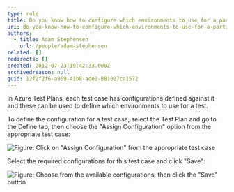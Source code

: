 ```yaml
---
type: rule
title: Do you know how to configure which environments to use for a particular test?
uri: do-you-know-how-to-configure-which-environments-to-use-for-a-particular-test
authors:
  - title: Adam Stephensen
    url: /people/adam-stephensen
related: []
redirects: []
created: 2012-07-23T19:42:33.000Z
archivedreason: null
guid: 12f2f2f6-a969-41b8-ade2-881027ca1572
---
```

In Azure Test Plans, each test case has configurations defined against it and these can be used to define which environments to use for a test.

<!--endintro-->

To define the configuration for a test case, select the Test Plan and go to the Define tab, then choose the "Assign Configuration" option from the appropriate test case:

![Figure: Click on "Assign Configuration" from the appropriate test case](assign-configurations.jpg)

Select the required configurations for this test case and click "Save":

![Figure: Choose from the available configurations, then click the "Save" button](assign-configurations-save.jpg)